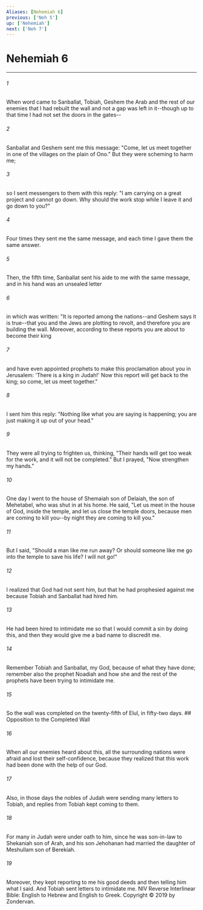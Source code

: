 ```yaml
---
Aliases: [Nehemiah 6]
previous: ['Neh 5']
up: ['Nehemiah']
next: ['Neh 7']
---
```

# Nehemiah 6

***


###### 1 
When word came to Sanballat, Tobiah, Geshem the Arab and the rest of our enemies that I had rebuilt the wall and not a gap was left in it--though up to that time I had not set the doors in the gates-- 

###### 2 
Sanballat and Geshem sent me this message: "Come, let us meet together in one of the villages on the plain of Ono." But they were scheming to harm me; 

###### 3 
so I sent messengers to them with this reply: "I am carrying on a great project and cannot go down. Why should the work stop while I leave it and go down to you?" 

###### 4 
Four times they sent me the same message, and each time I gave them the same answer. 

###### 5 
Then, the fifth time, Sanballat sent his aide to me with the same message, and in his hand was an unsealed letter 

###### 6 
in which was written: "It is reported among the nations--and Geshem says it is true--that you and the Jews are plotting to revolt, and therefore you are building the wall. Moreover, according to these reports you are about to become their king 

###### 7 
and have even appointed prophets to make this proclamation about you in Jerusalem: 'There is a king in Judah!' Now this report will get back to the king; so come, let us meet together." 

###### 8 
I sent him this reply: "Nothing like what you are saying is happening; you are just making it up out of your head." 

###### 9 
They were all trying to frighten us, thinking, "Their hands will get too weak for the work, and it will not be completed." But I prayed, "Now strengthen my hands." 

###### 10 
One day I went to the house of Shemaiah son of Delaiah, the son of Mehetabel, who was shut in at his home. He said, "Let us meet in the house of God, inside the temple, and let us close the temple doors, because men are coming to kill you--by night they are coming to kill you." 

###### 11 
But I said, "Should a man like me run away? Or should someone like me go into the temple to save his life? I will not go!" 

###### 12 
I realized that God had not sent him, but that he had prophesied against me because Tobiah and Sanballat had hired him. 

###### 13 
He had been hired to intimidate me so that I would commit a sin by doing this, and then they would give me a bad name to discredit me. 

###### 14 
Remember Tobiah and Sanballat, my God, because of what they have done; remember also the prophet Noadiah and how she and the rest of the prophets have been trying to intimidate me. 

###### 15 
So the wall was completed on the twenty-fifth of Elul, in fifty-two days. ## Opposition to the Completed Wall 

###### 16 
When all our enemies heard about this, all the surrounding nations were afraid and lost their self-confidence, because they realized that this work had been done with the help of our God. 

###### 17 
Also, in those days the nobles of Judah were sending many letters to Tobiah, and replies from Tobiah kept coming to them. 

###### 18 
For many in Judah were under oath to him, since he was son-in-law to Shekaniah son of Arah, and his son Jehohanan had married the daughter of Meshullam son of Berekiah. 

###### 19 
Moreover, they kept reporting to me his good deeds and then telling him what I said. And Tobiah sent letters to intimidate me. NIV Reverse Interlinear Bible: English to Hebrew and English to Greek. Copyright © 2019 by Zondervan.
